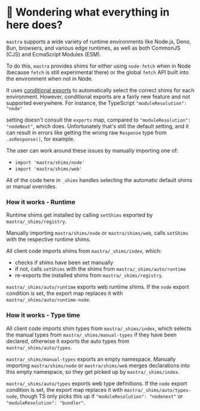 # 👋 Wondering what everything in here does?

`mastra` supports a wide variety of runtime environments like Node.js, Deno, Bun, browsers, and various
edge runtimes, as well as both CommonJS (CJS) and EcmaScript Modules (ESM).

To do this, `mastra` provides shims for either using `node-fetch` when in Node (because `fetch` is still experimental there) or the global `fetch` API built into the environment when not in Node.

It uses [conditional exports](https://nodejs.org/api/packages.html#conditional-exports) to
automatically select the correct shims for each environment. However, conditional exports are a fairly new
feature and not supported everywhere. For instance, the TypeScript `"moduleResolution": "node"`

setting doesn't consult the `exports` map, compared to `"moduleResolution": "nodeNext"`, which does.
Unfortunately that's still the default setting, and it can result in errors like
getting the wrong raw `Response` type from `.asResponse()`, for example.

The user can work around these issues by manually importing one of:

- `import 'mastra/shims/node'`
- `import 'mastra/shims/web'`

All of the code here in `_shims` handles selecting the automatic default shims or manual overrides.

### How it works - Runtime

Runtime shims get installed by calling `setShims` exported by `mastra/_shims/registry`.

Manually importing `mastra/shims/node` or `mastra/shims/web`, calls `setShims` with the respective runtime shims.

All client code imports shims from `mastra/_shims/index`, which:

- checks if shims have been set manually
- if not, calls `setShims` with the shims from `mastra/_shims/auto/runtime`
- re-exports the installed shims from `mastra/_shims/registry`.

`mastra/_shims/auto/runtime` exports web runtime shims.
If the `node` export condition is set, the export map replaces it with `mastra/_shims/auto/runtime-node`.

### How it works - Type time

All client code imports shim types from `mastra/_shims/index`, which selects the manual types from `mastra/_shims/manual-types` if they have been declared, otherwise it exports the auto types from `mastra/_shims/auto/types`.

`mastra/_shims/manual-types` exports an empty namespace.
Manually importing `mastra/shims/node` or `mastra/shims/web` merges declarations into this empty namespace, so they get picked up by `mastra/_shims/index`.

`mastra/_shims/auto/types` exports web type definitions.
If the `node` export condition is set, the export map replaces it with `mastra/_shims/auto/types-node`, though TS only picks this up if `"moduleResolution": "nodenext"` or `"moduleResolution": "bundler"`.
